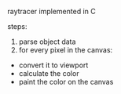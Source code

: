 raytracer implemented in C

steps:
1. parse object data
2. for every pixel in the canvas:
- convert it to viewport
- calculate the color
- paint the color on the canvas
